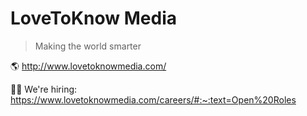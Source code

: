 # LoveToKnow Media

> Making the world smarter

🌎 http://www.lovetoknowmedia.com/

🙋🏽 We're hiring: https://www.lovetoknowmedia.com/careers/#:~:text=Open%20Roles

